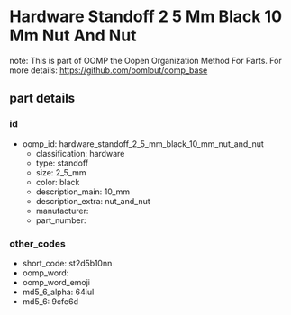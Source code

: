 # Hardware Standoff 2 5 Mm Black 10 Mm Nut And Nut  

note: This is part of OOMP the Oopen Organization Method For Parts. For more details: https://github.com/oomlout/oomp_base

##  part details





### id
* oomp_id: hardware_standoff_2_5_mm_black_10_mm_nut_and_nut
  * classification: hardware
  * type: standoff
  * size: 2_5_mm
  * color: black
  * description_main: 10_mm
  * description_extra: nut_and_nut
  * manufacturer: 
  * part_number: 

### other_codes
* short_code: st2d5b10nn
* oomp_word: 
* oomp_word_emoji 
* md5_6_alpha: 64iul
* md5_6: 9cfe6d